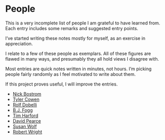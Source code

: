 # People
This is a very incomplete list of people I am grateful to have learned from. Each entry includes some remarks and suggested entry points.

I’ve started writing these notes mostly for myself, as an exercise in appreciation.

I relate to a few of these people as exemplars. All of these figures are flawed in many ways, and presumably they all hold views I disagree with.

Most entries are quick notes written in minutes, not hours. I’m picking people fairly randomly as I feel motivated to write about them.

If this project proves useful, I will improve the entries. 

<!-- You can see the changelog here, and get less than monthly updates by subscribing here. @TODO -->

* [Nick Bostrom](nick-bostrom.md) 
* [Tyler Cowen](tyler-cowen.md)
* [Rolf Dobelli](rolf-dobelli.md)
* [B.J. Fogg](b-j--fogg.md)
* [Tim Harford](tim-harford.md)
* [David Pearce](david-pearce.md)
* [Susan Wolf](susan-wolf.md)
* [Robert Wright](robert-wright.md)






<!-- #web/people -->

<!-- {BearID:index.md} -->

